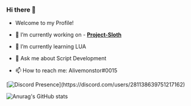 ### Hi there 👋

- Welcome to my Profile!

- 🔭 I’m currently working on - <a href="https://github.com/Project-Sloth">**Project-Sloth**</a>
- 🌱 I’m currently learning LUA
- 💬 Ask me about Script Development
- 📫 How to reach me: Alivemonstor#0015

[![Discord Presence](https://lanyard.cnrad.dev/api/281138639751217162?theme=light&bg=809ecf&animated=false&hideDiscrim=true&borderRadius=30px&idleMessage=dsicord.gg/unifiedrp...)](https://discord.com/users/281138639751217162)


![Anurag's GitHub stats](https://github-readme-stats.vercel.app/api?username=Alivemonstor&show_icons=true&theme=tokyonight)

